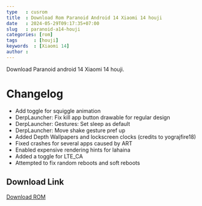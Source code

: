 ```yaml
---
type   : cusrom
title  : Download Rom Paranoid Android 14 Xiaomi 14 houji
date   : 2024-05-29T09:17:35+07:00
slug   : paranoid-a14-houji
categories: [rom]
tags      : [houji]
keywords  : [Xiaomi 14]
author : 
---
```


Download Paranoid android 14 Xiaomi 14 houji.

# Changelog
- Add toggle for squiggle animation
- DerpLauncher: Fix kill app button drawable for regular design
- DerpLauncher: Gestures: Set sleep as default
- DerpLauncher: Move shake gesture pref up
- Added Depth Wallpapers and lockscreen clocks (credits to yograjfire18)
- Fixed crashes for several apps caused by ART
- Enabled expensive rendering hints for lahaina
- Added a toggle for LTE_CA
- Attempted to fix random reboots and soft reboots

## Download Link
[Download ROM](/)
